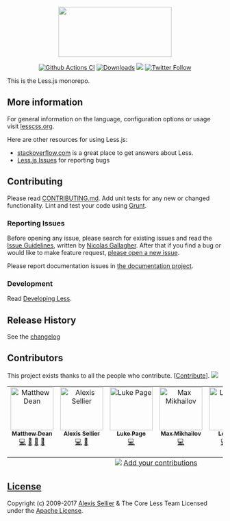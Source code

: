 <p align="center"><img src="http://lesscss.org/public/img/less_logo.png" width="264" height="117"></p>

<p align="center">
    <a href="https://github.com/less/less.js/actions?query=branch%3Amaster"><img src="https://github.com/less/less.js/actions/workflows/ci.yml/badge.svg?branch=master" alt="Github Actions CI"/></a>
    <a href="https://www.npmtrends.com/less"><img src="https://img.shields.io/npm/dm/less.svg?sanitize=true" alt="Downloads"></a>
    <a href="https://www.npmjs.com/package/less"><img src="https://img.shields.io/npm/v/less.svg?sanitize=true" /></a>
    <a href="https://twitter.com/lesstocss"><img alt="Twitter Follow" src="https://img.shields.io/twitter/follow/lesstocss.svg?style=flat-square" style="max-width:100%;" /></a>
</p>

This is the Less.js monorepo.

## More information

For general information on the language, configuration options or usage visit [lesscss.org](http://lesscss.org).

Here are other resources for using Less.js:

* [stackoverflow.com][so] is a great place to get answers about Less.
* [Less.js Issues][issues] for reporting bugs


## Contributing
Please read [CONTRIBUTING.md](CONTRIBUTING.md). Add unit tests for any new or changed functionality. Lint and test your code using [Grunt](http://gruntjs.com).

### Reporting Issues

Before opening any issue, please search for existing issues and read the [Issue Guidelines](https://github.com/necolas/issue-guidelines), written by [Nicolas Gallagher](https://github.com/necolas). After that if you find a bug or would like to make feature request, [please open a new issue][issues].

Please report documentation issues in [the documentation project](https://github.com/less/less-docs).

### Development

Read [Developing Less](http://lesscss.org/usage/#developing-less).

## Release History
See the [changelog](CHANGELOG.md)

## Contributors

This project exists thanks to all the people who contribute. [[Contribute](CONTRIBUTING.md)].
<a href="https://github.com/less/less.js/graphs/contributors"><img src="https://opencollective.com/less/contributors.svg?width=890&button=false" /></a>

<!-- ALL-CONTRIBUTORS-LIST:START - Do not remove or modify this section -->
<!-- prettier-ignore-start -->
<!-- markdownlint-disable -->
<table>
  <tbody>
    <tr>
      <td align="center" valign="top" width="14.28%"><a href="https://github.com/matthew-dean"><img src="https://avatars.githubusercontent.com/u/414752?v=4?s=100" width="100px;" alt="Matthew Dean"/><br /><sub><b>Matthew Dean</b></sub></a><br /><a href="https://github.com/The Less CSS Team/Less.js/commits?author=matthew-dean" title="Code">💻</a> <a href="https://github.com/The Less CSS Team/Less.js/commits?author=matthew-dean" title="Documentation">📖</a> <a href="#maintenance-matthew-dean" title="Maintenance">🚧</a> <a href="#projectManagement-matthew-dean" title="Project Management">📆</a></td>
      <td align="center" valign="top" width="14.28%"><a href="https://cloudhead.io/"><img src="https://avatars.githubusercontent.com/u/40774?v=4?s=100" width="100px;" alt="Alexis Sellier"/><br /><sub><b>Alexis Sellier</b></sub></a><br /><a href="https://github.com/The Less CSS Team/Less.js/commits?author=cloudhead" title="Code">💻</a> <a href="https://github.com/The Less CSS Team/Less.js/commits?author=cloudhead" title="Documentation">📖</a></td>
      <td align="center" valign="top" width="14.28%"><a href="https://github.com/lukeapage"><img src="https://avatars.githubusercontent.com/u/309321?v=4?s=100" width="100px;" alt="Luke Page"/><br /><sub><b>Luke Page</b></sub></a><br /><a href="https://github.com/The Less CSS Team/Less.js/commits?author=lukeapage" title="Code">💻</a></td>
      <td align="center" valign="top" width="14.28%"><a href="https://github.com/seven-phases-max"><img src="https://avatars.githubusercontent.com/u/5304376?v=4?s=100" width="100px;" alt="Max Mikhailov"/><br /><sub><b>Max Mikhailov</b></sub></a><br /><a href="https://github.com/The Less CSS Team/Less.js/commits?author=seven-phases-max" title="Code">💻</a></td>
      <td align="center" valign="top" width="14.28%"><a href="https://github.com/iChenLei"><img src="https://avatars.githubusercontent.com/u/14012511?v=4?s=100" width="100px;" alt="Lei Chen"/><br /><sub><b>Lei Chen</b></sub></a><br /><a href="https://github.com/The Less CSS Team/Less.js/commits?author=iChenLei" title="Code">💻</a> <a href="https://github.com/The Less CSS Team/Less.js/issues?q=author%3AiChenLei" title="Bug reports">🐛</a> <a href="https://github.com/The Less CSS Team/Less.js/commits?author=iChenLei" title="Documentation">📖</a></td>
      <td align="center" valign="top" width="14.28%"><a href="https://github.com/puckowski"><img src="https://avatars.githubusercontent.com/u/3059609?v=4?s=100" width="100px;" alt="Daniel Puckowski"/><br /><sub><b>Daniel Puckowski</b></sub></a><br /><a href="https://github.com/The Less CSS Team/Less.js/commits?author=puckowski" title="Code">💻</a> <a href="https://github.com/The Less CSS Team/Less.js/issues?q=author%3Apuckowski" title="Bug reports">🐛</a></td>
    </tr>
  </tbody>
  <tfoot>
    <tr>
      <td align="center" size="13px" colspan="7">
        <img src="https://raw.githubusercontent.com/all-contributors/all-contributors-cli/1b8533af435da9854653492b1327a23a4dbd0a10/assets/logo-small.svg">
          <a href="https://all-contributors.js.org/docs/en/bot/usage">Add your contributions</a>
        </img>
      </td>
    </tr>
  </tfoot>
</table>

<!-- markdownlint-restore -->
<!-- prettier-ignore-end -->

<!-- ALL-CONTRIBUTORS-LIST:END -->


## [License](LICENSE)

Copyright (c) 2009-2017 [Alexis Sellier](http://cloudhead.io) & The Core Less Team
Licensed under the [Apache License](LICENSE).


[so]: http://stackoverflow.com/questions/tagged/less "StackOverflow.com"
[issues]: https://github.com/less/less.js/issues "GitHub Issues for Less.js"
[download]: https://github.com/less/less.js/zipball/master "Download Less.js"
